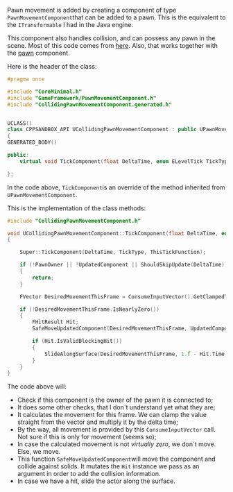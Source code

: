Pawn movement is added by creating a component of type `PawnMovementComponent`that can be added to a pawn. This is the equivalent to the `ITransformable` I had in the Java engine.

This component also handles collision, and can possess any pawn in the scene. Most of this code comes from [here](https://docs.unrealengine.com/5.0/en-US/quick-start-guide-to-components-and-collision-in-unreal-engine-cpp/). Also, that works together with the [pawn](pawn) component.

Here is the header of the class:

```cpp
#pragma once

#include "CoreMinimal.h"
#include "GameFramework/PawnMovementComponent.h"
#include "CollidingPawnMovementComponent.generated.h"


UCLASS()
class CPPSANDBOX_API UCollidingPawnMovementComponent : public UPawnMovementComponent
{
GENERATED_BODY()

public:
	virtual void TickComponent(float DeltaTime, enum ELevelTick TickType, FActorComponentTickFunction *ThisTickFunction) override;

};
```

In the code above, `TickComponent`is an override of the method inherited from `UPawnMovementComponent`.

This is the implementation of the class methods:
```cpp
#include "CollidingPawnMovementComponent.h"

void UCollidingPawnMovementComponent::TickComponent(float DeltaTime, enum ELevelTick TickType, FActorComponentTickFunction *ThisTickFunction)
{

	Super::TickComponent(DeltaTime, TickType, ThisTickFunction);

	if (!PawnOwner || !UpdatedComponent || ShouldSkipUpdate(DeltaTime))
	{
		return;
	}

	FVector DesiredMovementThisFrame = ConsumeInputVector().GetClampedToMaxSize(1.0f) * DeltaTime * 150.0f;

	if (!DesiredMovementThisFrame.IsNearlyZero())
	{
		FHitResult Hit;
		SafeMoveUpdatedComponent(DesiredMovementThisFrame, UpdatedComponent->GetComponentRotation(), true, Hit);

		if (Hit.IsValidBlockingHit())
		{
			SlideAlongSurface(DesiredMovementThisFrame, 1.f - Hit.Time, Hit.Normal, Hit);
		}
	}
}
```

The code above will:
- Check if this component is the owner of the pawn it is connected to;
- It does some other checks, that I don´t understand yet what they are;
- It calculates the movement for this frame. We can clamp the value straight from the vector and multiply it by the delta time;
- By the way, all movement is provided by this `ConsumeInputVector` call. Not sure if this is only for movement (seems so);
- In case the calculated movement is not _virtually zero_, we don´t move. Else, we move.
- This function `SafeMoveUpdatedComponent`will move the component and collide against solids. It mutates the `Hit` instance we pass as an argument in order to add the collision information.
- In case we have a hit, slide the actor along the surface.